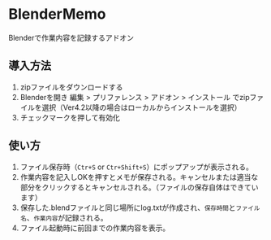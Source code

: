 # BlenderMemo

Blenderで作業内容を記録するアドオン

## 導入方法

1. zipファイルをダウンロードする
2. Blenderを開き 編集 > プリファレンス > アドオン > インストール でzipファイルを選択（Ver4.2以降の場合はローカルからインストールを選択）
3. チェックマークを押して有効化

## 使い方

1. ファイル保存時（`Ctr+S` or `Ctr+Shift+S`）にポップアップが表示される。
2. 作業内容を記入しOKを押すとメモが保存される。キャンセルまたは適当な部分をクリックするとキャンセルされる。（ファイルの保存自体はできています）
3. 保存した.blendファイルと同じ場所にlog.txtが作成され、`保存時間`と`ファイル名`、`作業内容`が記録される。
4. ファイル起動時に前回までの作業内容を表示。